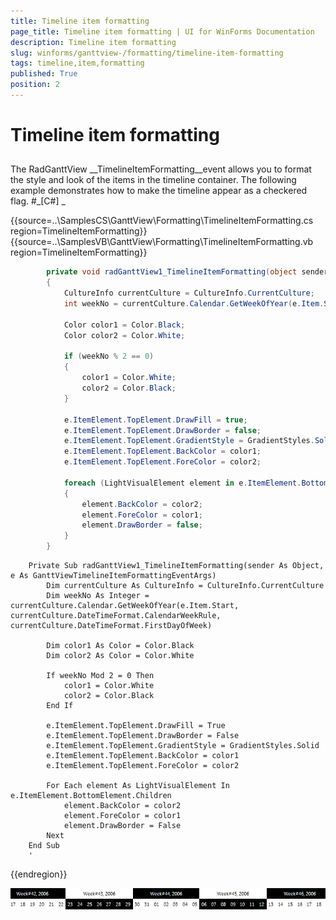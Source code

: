 ```yaml
---
title: Timeline item formatting
page_title: Timeline item formatting | UI for WinForms Documentation
description: Timeline item formatting
slug: winforms/ganttview-/formatting/timeline-item-formatting
tags: timeline,item,formatting
published: True
position: 2
---
```


# Timeline item formatting



## 

The RadGanttView __TimelineItemFormatting__event allows you to format the style and look of the items in the timeline 
          container. The following example demonstrates how to make the timeline appear as a checkered flag.
        #_[C#] _

	



{{source=..\SamplesCS\GanttView\Formatting\TimelineItemFormatting.cs region=TimelineItemFormatting}} 
{{source=..\SamplesVB\GanttView\Formatting\TimelineItemFormatting.vb region=TimelineItemFormatting}} 

````C#
        private void radGanttView1_TimelineItemFormatting(object sender, GanttViewTimelineItemFormattingEventArgs e)
        {
            CultureInfo currentCulture = CultureInfo.CurrentCulture;
            int weekNo = currentCulture.Calendar.GetWeekOfYear(e.Item.Start, currentCulture.DateTimeFormat.CalendarWeekRule, currentCulture.DateTimeFormat.FirstDayOfWeek);

            Color color1 = Color.Black;
            Color color2 = Color.White;

            if (weekNo % 2 == 0)
            {
                color1 = Color.White;
                color2 = Color.Black;
            }

            e.ItemElement.TopElement.DrawFill = true;
            e.ItemElement.TopElement.DrawBorder = false;
            e.ItemElement.TopElement.GradientStyle = GradientStyles.Solid;
            e.ItemElement.TopElement.BackColor = color1;
            e.ItemElement.TopElement.ForeColor = color2;

            foreach (LightVisualElement element in e.ItemElement.BottomElement.Children)
            {
                element.BackColor = color2;
                element.ForeColor = color1;
                element.DrawBorder = false;
            }
        }
````
````VB.NET
    Private Sub radGanttView1_TimelineItemFormatting(sender As Object, e As GanttViewTimelineItemFormattingEventArgs)
        Dim currentCulture As CultureInfo = CultureInfo.CurrentCulture
        Dim weekNo As Integer = currentCulture.Calendar.GetWeekOfYear(e.Item.Start, currentCulture.DateTimeFormat.CalendarWeekRule, currentCulture.DateTimeFormat.FirstDayOfWeek)

        Dim color1 As Color = Color.Black
        Dim color2 As Color = Color.White

        If weekNo Mod 2 = 0 Then
            color1 = Color.White
            color2 = Color.Black
        End If

        e.ItemElement.TopElement.DrawFill = True
        e.ItemElement.TopElement.DrawBorder = False
        e.ItemElement.TopElement.GradientStyle = GradientStyles.Solid
        e.ItemElement.TopElement.BackColor = color1
        e.ItemElement.TopElement.ForeColor = color2

        For Each element As LightVisualElement In e.ItemElement.BottomElement.Children
            element.BackColor = color2
            element.ForeColor = color1
            element.DrawBorder = False
        Next
    End Sub
    '
````

{{endregion}} 


![ganttview-formatting-timelineviewitem-formatting 001](images/ganttview-formatting-timelineviewitem-formatting001.png)
